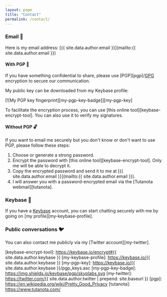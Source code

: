 ```yaml
---
layout: page
title: "Contact"
permalink: /contact/
---
```

### Email 📧

Here is my email address: [{{ site.data.author.email }}](mailto:{{ site.data.author.email }})

#### With PGP 🔐

If you have something confidential to share, please use [PGP][pgp]/[GPG][gpg] encryption to secure our communication.

My public key can be downloaded from my Keybase profile:

[![My PGP key fingerprint][my-pgp-key-badge]][my-pgp-key]

To facilitate the encryption process, you can use [this online tool][keybase-encrypt-tool]. You can also use it to verify my signatures.

#### Without PGP 🔓

If you want to email me securely but you don't know or don't want to use PGP, please follow these steps:

1. Choose or generate a strong password.
2. Encrypt the password with [this online tool][keybase-encrypt-tool]. Only me will be able to decrypt it.
3. Copy the encrypted password and send it to me at [{{ site.data.author.email }}](mailto:{{ site.data.author.email }}).
4. I will answer you with a password-encrypted email via the [Tutanota webmail][tutanota].

### Keybase 🔑

If you have a [Keybase][keybase] account, you can start chatting securely with me by going on [my profile][my-keybase-profile].

### Public conversations 🐦

You can also contact me publicly via my [Twitter account][my-twitter].

[gpg]: https://gnupg.org/
[keybase]: https://keybase.io/
[keybase-encrypt-tool]: https://keybase.io/encrypt#{{ site.data.author.keybase }}
[my-keybase-profile]: https://keybase.io/{{ site.data.author.keybase }}
[my-pgp-key]: https://keybase.io/{{ site.data.author.keybase }}/pgp_keys.asc
[my-pgp-key-badge]: https://img.shields.io/keybase/pgp/skyplabs.svg
[my-twitter]: https://twitter.com/{{ site.data.author.twitter | prepend: site.baseurl }}
[pgp]: https://en.wikipedia.org/wiki/Pretty_Good_Privacy
[tutanota]: https://www.tutanota.com/

